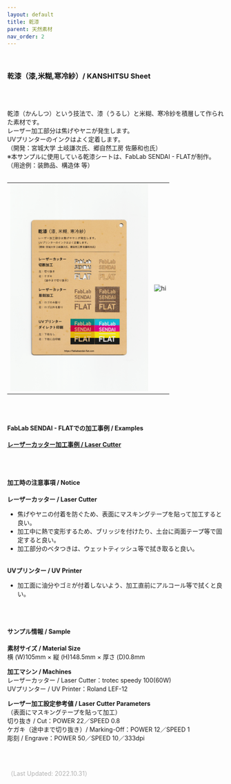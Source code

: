 ```yaml
---
layout: default
title: 乾漆
parent: 天然素材
nav_order: 2
---
```


<br>

### 乾漆（漆,米糊,寒冷紗）/ KANSHITSU Sheet

<br><br>

乾漆（かんしつ）という技法で、漆（うるし）と米糊、寒冷紗を積層して作られた素材です。<br>
レーザー加工部分は焦げやヤニが発生します。<br>
UVプリンターのインクはよく定着します。<br>
（開発：宮城大学 土岐謙次氏、郷自然工房 佐藤和也氏）<br>
※本サンプルに使用している乾漆シートは、FabLab SENDAI - FLATが制作。<br>
（用途例：装飾品、構造体 等）
<br>
<br>

<table>
<tr style="border:none;">
<td style="border:none;"><img src="assets/25_Kanshitsu_1.png" width="320" alt="hi" class="inline"/></td>
<td style="border:none;"><img src="assets/25_Kanshitsu_2.png" width="320" alt="hi" class="inline"/></td>
</tr>
</table>

<br><br>

#### FabLab SENDAI - FLATでの加工事例 / Examples

[**レーザーカッター加工事例 / Laser Cutter**](https://www.flickr.com/search/?user_id=96175517%40N02&sort=date-taken-desc&safe_search=1&view_all=1&tags=urushilc)

<br><br>

#### 加工時の注意事項 / Notice

**レーザーカッター / Laser Cutter**
<br>
* 焦げやヤニの付着を防ぐため、表面にマスキングテープを貼って加工すると良い。<br>
* 加工中に熱で変形するため、ブリッジを付けたり、土台に両面テープ等で固定すると良い。<br>
* 加工部分のベタつきは、ウェットティッシュ等で拭き取ると良い。<br><br>

**UVプリンター / UV Printer**
<br>
* 加工面に油分やゴミが付着しないよう、加工直前にアルコール等で拭くと良い。<br>

<br><br>

#### サンプル情報 / Sample

**素材サイズ / Material Size**<br>
横 (W)105mm × 縦 (H)148.5mm × 厚さ (D)0.8mm<br>

**加工マシン / Machines**<br>
レーザーカッター / Laser Cutter：trotec speedy 100(60W)<br>
UVプリンター / UV Printer：Roland LEF-12<br>

**レーザー加工設定参考値 / Laser Cutter Parameters**<br>
（表面にマスキングテープを貼って加工）<br>
切り抜き / Cut：POWER 22／SPEED 0.8<br>
ケガキ（途中まで切り抜き）/ Marking-Off：POWER 12／SPEED 1<br>
彫刻 / Engrave：POWER 50／SPEED 10／333dpi<br>

<br><br>

<span style="color: #B2B2B2; ">
（Last Updated: 2022.10.31）
</span>
